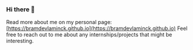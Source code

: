 ### Hi there 👋

Read more about me on my personal page: [https://bramdevlaminck.github.io](https://bramdevlaminck.github.io)
Feel free to reach out to me about any internships/projects that might be interesting.
